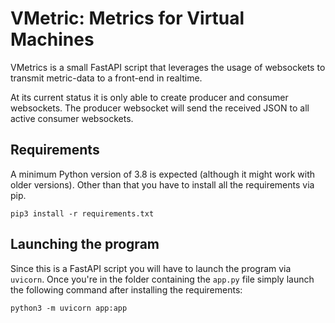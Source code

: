 # VMetric: Metrics for Virtual Machines

VMetrics is a small FastAPI script that leverages the usage of websockets to transmit metric-data to a front-end in realtime.

At its current status it is only able to create producer and consumer websockets. The producer websocket will send the received JSON to all active consumer websockets.

## Requirements

A minimum Python version of 3.8 is expected (although it might work with older versions). Other than that you have to install all the requirements via pip.

```
pip3 install -r requirements.txt
```

## Launching the program

Since this is a FastAPI script you will have to launch the program via `uvicorn`. Once you're in the folder containing the `app.py` file simply launch the following command after installing the requirements:

```
python3 -m uvicorn app:app
```